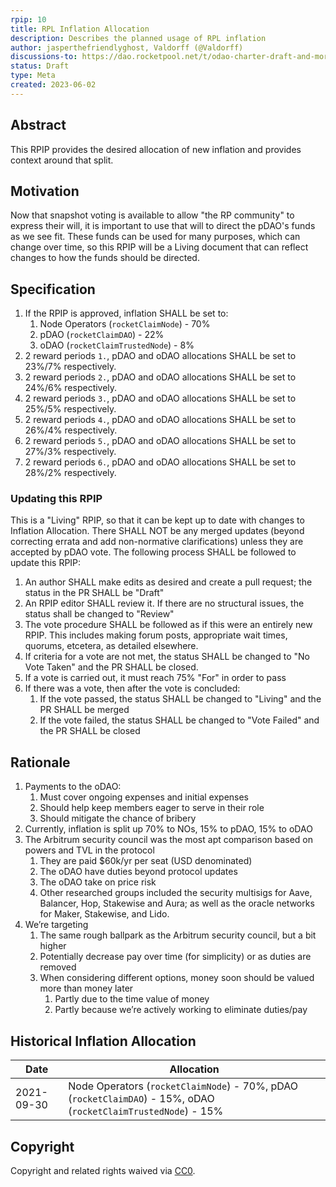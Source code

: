 ```yaml
---
rpip: 10
title: RPL Inflation Allocation
description: Describes the planned usage of RPL inflation
author: jasperthefriendlyghost, Valdorff (@Valdorff)
discussions-to: https://dao.rocketpool.net/t/odao-charter-draft-and-more/1832
status: Draft
type: Meta
created: 2023-06-02
---
```



## Abstract
This RPIP provides the desired allocation of new inflation and provides context around that split.

## Motivation
Now that snapshot voting is available to allow "the RP community" to express their will, it is
important to use that will to direct the pDAO's funds as we see fit. These funds can be used for
many purposes, which can change over time, so this RPIP will be a Living document that can reflect
changes to how the funds should be directed.

## Specification
1. If the RPIP is approved, inflation SHALL be set to:
   1. Node Operators (`rocketClaimNode`) - 70%
   2. pDAO (`rocketClaimDAO`) - 22%
   3. oDAO (`rocketClaimTrustedNode`) - 8%
2. 2 reward periods `1.`, pDAO and oDAO allocations SHALL be set to 23%/7% respectively. 
3. 2 reward periods `2.`, pDAO and oDAO allocations SHALL be set to 24%/6% respectively.
4. 2 reward periods `3.`, pDAO and oDAO allocations SHALL be set to 25%/5% respectively.
5. 2 reward periods `4.`, pDAO and oDAO allocations SHALL be set to 26%/4% respectively.
6. 2 reward periods `5.`, pDAO and oDAO allocations SHALL be set to 27%/3% respectively.
7. 2 reward periods `6.`, pDAO and oDAO allocations SHALL be set to 28%/2% respectively.

### Updating this RPIP
This is a "Living" RPIP, so that it can be kept up to date with changes to Inflation Allocation.
There SHALL NOT be any merged updates (beyond correcting errata and add non-normative
clarifications) unless they are accepted by pDAO vote. The following process SHALL be followed to
update this RPIP:

1. An author SHALL make edits as desired and create a pull request; the status in the PR SHALL be
   "Draft"
2. An RPIP editor SHALL review it. If there are no structural issues, the status shall be changed
   to "Review"
3. The vote procedure SHALL be followed as if this were an entirely new RPIP. This includes making
   forum posts, appropriate wait times, quorums, etcetera, as detailed elsewhere.
4. If criteria for a vote are not met, the status SHALL be changed to "No Vote Taken" and the PR
   SHALL be closed.
5. If a vote is carried out, it must reach 75% "For" in order to pass
6. If there was a vote, then after the vote is concluded:
   1. If the vote passed, the status SHALL be changed to "Living" and the PR SHALL be merged
   2. If the vote failed, the status SHALL be changed to "Vote Failed" and the PR SHALL be closed

## Rationale
1. Payments to the oDAO:
    1. Must cover ongoing expenses and initial expenses
    2. Should help keep members eager to serve in their role
    3. Should mitigate the chance of bribery
2. Currently, inflation is split up 70% to NOs, 15% to pDAO, 15% to oDAO
3. The Arbitrum security council was the most apt comparison based on powers and TVL in the protocol
    1. They are paid $60k/yr per seat (USD denominated)
    2. The oDAO have duties beyond protocol updates
    3. The oDAO take on price risk
    4. Other researched groups included the security multisigs for Aave, Balancer, Hop, Stakewise and Aura; as well as the oracle networks for Maker, Stakewise, and Lido.
4. We’re targeting
    1. The same rough ballpark as the Arbitrum security council, but a bit higher
    2. Potentially decrease pay over time (for simplicity) or as duties are removed
    3. When considering different options, money soon should be valued more than money later
        1. Partly due to the time value of money
        2. Partly because we’re actively working to eliminate duties/pay

## Historical Inflation Allocation

| Date         | Allocation                                                                                                      |
|--------------|-----------------------------------------------------------------------------------------------------------------|
| 2021-09-30   | Node Operators (`rocketClaimNode`) - 70%, pDAO (`rocketClaimDAO`) - 15%, oDAO (`rocketClaimTrustedNode`) - 15%  |

## Copyright
Copyright and related rights waived via [CC0](https://creativecommons.org/publicdomain/zero/1.0/).

